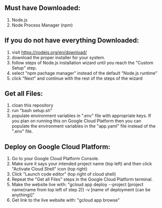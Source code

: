 
## Must have Downloaded:
1. Node.js
2. Node Process Manager (npm)

## If you do not have everything Downloaded:
1. visit https://nodejs.org/en/download/
2. download the proper installer for your system.  
3. follow steps of Node.js installation wizard until you reach the "Custom Setup" step.
4. select "npm pachage manager" instead of the default "Node.js runtime"
5. click "Next" and continue with the rest of the steps of the wizard

## Get all Files:
1. cloan this repository
2. run "bash setup.sh"
3. populate environment variables in ".env" file with appropriate keys. If you plan on running this on Google Cloud Platform then you can populate the environment variables in the "app.yaml" file instead of the ".env" file. 

## Deploy on Google Cloud Platform:
1. Go to your Google Cloud Platform Console.
2. Make sure it says your intended project name (top left) and then click "Activate Cloud Shell" icon (top right)
3. Click "Launch code editor" (top right of cloud shell)
4. Repeat the "Get all Files" steps in the Google Cloud Platform terminal.
5. Make the website live with: "gcloud app deploy --project [project name(name from top left of step 2)] -v [name of deployment (can be anything)]"
6. Get link to the live website with: "gcloud app browse"
